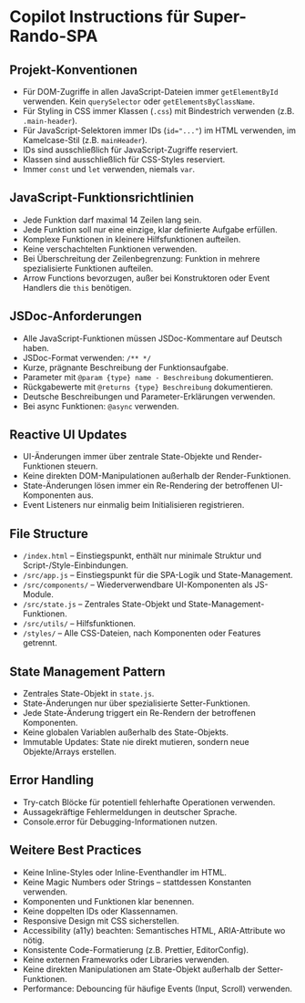 # Copilot Instructions für Super-Rando-SPA

## Projekt-Konventionen

- Für DOM-Zugriffe in allen JavaScript-Dateien immer `getElementById` verwenden. Kein `querySelector` oder `getElementsByClassName`.
- Für Styling in CSS immer Klassen (`.css`) mit Bindestrich verwenden (z.B. `.main-header`).
- Für JavaScript-Selektoren immer IDs (`id="..."`) im HTML verwenden, im Kamelcase-Stil (z.B. `mainHeader`).
- IDs sind ausschließlich für JavaScript-Zugriffe reserviert.
- Klassen sind ausschließlich für CSS-Styles reserviert.
- Immer `const` und `let` verwenden, niemals `var`.

## JavaScript-Funktionsrichtlinien

- Jede Funktion darf maximal 14 Zeilen lang sein.
- Jede Funktion soll nur eine einzige, klar definierte Aufgabe erfüllen.
- Komplexe Funktionen in kleinere Hilfsfunktionen aufteilen.
- Keine verschachtelten Funktionen verwenden.
- Bei Überschreitung der Zeilenbegrenzung: Funktion in mehrere spezialisierte Funktionen aufteilen.
- Arrow Functions bevorzugen, außer bei Konstruktoren oder Event Handlers die `this` benötigen.

## JSDoc-Anforderungen

- Alle JavaScript-Funktionen müssen JSDoc-Kommentare auf Deutsch haben.
- JSDoc-Format verwenden: `/** */`
- Kurze, prägnante Beschreibung der Funktionsaufgabe.
- Parameter mit `@param {type} name - Beschreibung` dokumentieren.
- Rückgabewerte mit `@returns {type} Beschreibung` dokumentieren.
- Deutsche Beschreibungen und Parameter-Erklärungen verwenden.
- Bei async Funktionen: `@async` verwenden.

## Reactive UI Updates

- UI-Änderungen immer über zentrale State-Objekte und Render-Funktionen steuern.
- Keine direkten DOM-Manipulationen außerhalb der Render-Funktionen.
- State-Änderungen lösen immer ein Re-Rendering der betroffenen UI-Komponenten aus.
- Event Listeners nur einmalig beim Initialisieren registrieren.

## File Structure

- `/index.html` – Einstiegspunkt, enthält nur minimale Struktur und Script-/Style-Einbindungen.
- `/src/app.js` – Einstiegspunkt für die SPA-Logik und State-Management.
- `/src/components/` – Wiederverwendbare UI-Komponenten als JS-Module.
- `/src/state.js` – Zentrales State-Objekt und State-Management-Funktionen.
- `/src/utils/` – Hilfsfunktionen.
- `/styles/` – Alle CSS-Dateien, nach Komponenten oder Features getrennt.

## State Management Pattern

- Zentrales State-Objekt in `state.js`.
- State-Änderungen nur über spezialisierte Setter-Funktionen.
- Jede State-Änderung triggert ein Re-Rendern der betroffenen Komponenten.
- Keine globalen Variablen außerhalb des State-Objekts.
- Immutable Updates: State nie direkt mutieren, sondern neue Objekte/Arrays erstellen.

## Error Handling

- Try-catch Blöcke für potentiell fehlerhafte Operationen verwenden.
- Aussagekräftige Fehlermeldungen in deutscher Sprache.
- Console.error für Debugging-Informationen nutzen.

## Weitere Best Practices

- Keine Inline-Styles oder Inline-Eventhandler im HTML.
- Keine Magic Numbers oder Strings – stattdessen Konstanten verwenden.
- Komponenten und Funktionen klar benennen.
- Keine doppelten IDs oder Klassennamen.
- Responsive Design mit CSS sicherstellen.
- Accessibility (a11y) beachten: Semantisches HTML, ARIA-Attribute wo nötig.
- Konsistente Code-Formatierung (z.B. Prettier, EditorConfig).
- Keine externen Frameworks oder Libraries verwenden.
- Keine direkten Manipulationen am State-Objekt außerhalb der Setter-Funktionen.
- Performance: Debouncing für häufige Events (Input, Scroll) verwenden.
